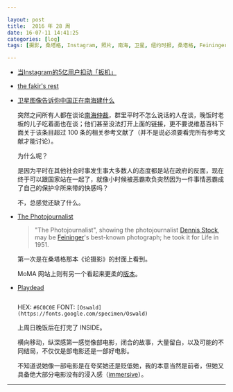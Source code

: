 ```yaml
---

layout: post
title:  2016 年 28 周
date: 16-07-11 14:41:25
categories: [log]
tags: [摄影, 桑塔格, Instagram, 照片, 南海, 卫星, 纽约时报, 桑塔格, Feininger, Photojournalist, game, inside, film, 南海仲裁, 墙]

---
```


- [当Instagram的5亿用户扣动「扳机」](https://dailyio.me/2016-07-09)

- [the fakir's rest](https://www.youtube.com/watch?v=Qv3M7FxJqtM)

- [卫星图像告诉你中国正在南海建什么](http://www.nytimes.com/interactive/2015/07/30/world/asia/what-china-has-been-building-in-the-south-china-sea-cn.html)

	突然之间所有人都在谈论[南海仲裁](https://zh.wikipedia.org/wiki/菲律賓控告中國案)，群里平时不怎么说话的人在谈，晚饭时老板的儿子吃着面也在谈；他们甚至没法打开上面的链接，更不要说维基百科下面关于该条目超过 100 条的相关参考文献了（并不是说必须要看完所有参考文献才能讨论）。

	为什么呢？

	是因为平时在其他社会时事发生事大多数人的态度都是站在政府的反面，现在终于可以跟国家站在一起了，就像小时候被恶霸欺负突然因为一件事情恶霸成了自己的保护伞所来带的快感吗？

	不，总感觉还缺了什么。

- [The Photojournalist](https://en.wikipedia.org/wiki/File:Feininger,_The_Photojournalist.jpg)

	> "The Photojournalist", showing the photojournalist [Dennis Stock](https://en.wikipedia.org/wiki/Dennis_Stock), may be [Feininger](https://en.wikipedia.org/wiki/Andreas_Feininger)'s best-known photograph; he took it for Life in 1951.

	第一次是在桑塔格那本《论摄影》的封面上看到。

	MoMA 网站上则有另一个看起来更柔的[版本](http://www.moma.org/collection/works/82485)。

- [Playdead](http://http://www.playdead.com/inside/)

	<img src="http://www.playdead.com/css/img/inside/inside_logo.png" alt="">

	HEX: `#6C0C0E` FONT: `[Oswald](https://fonts.google.com/specimen/Oswald)`

	上周日晚饭后在打完了 INSIDE。

	横向移动，纵深感第一感觉像部电影，闭合的故事，大量留白，以及可能的不同结局，不仅仅是部电影还是一部好电影。

	不知道说她像一部电影是在夸奖她还是贬低她，我的本意当然是前者，但她又具备绝大部分电影没有的浸入感（[immersive](https://en.wikipedia.org/wiki/Immersion_(virtual_reality))）。

---
